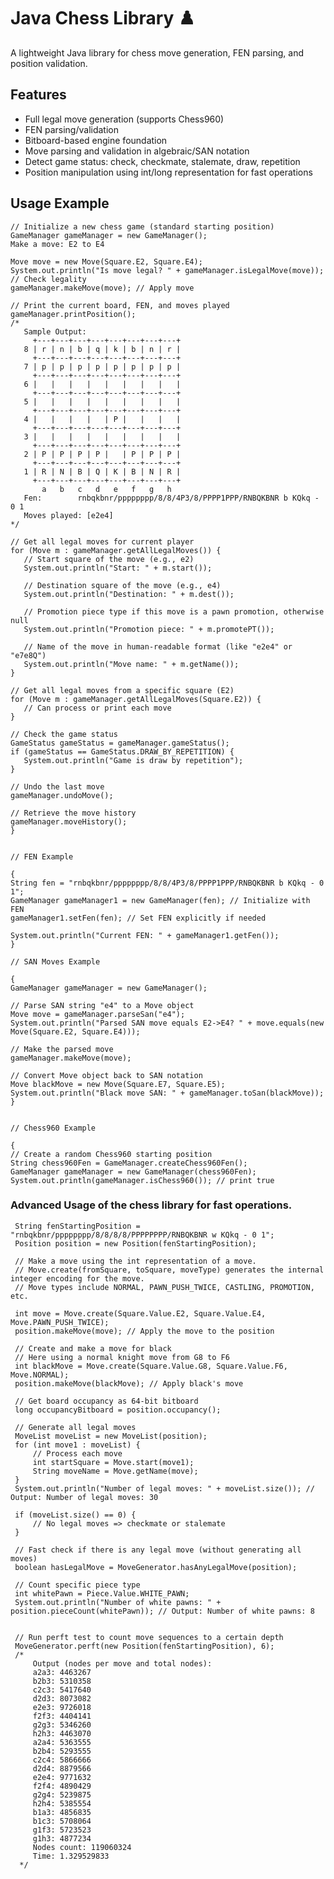 # Java Chess Library ♟️
A lightweight Java library for chess move generation, FEN parsing, and position validation.

## Features
- Full legal move generation (supports Chess960)
- FEN parsing/validation
- Bitboard-based engine foundation
- Move parsing and validation in algebraic/SAN notation
- Detect game status: check, checkmate, stalemate, draw, repetition
- Position manipulation using int/long representation for fast operations


## Usage Example

    // Initialize a new chess game (standard starting position)
    GameManager gameManager = new GameManager();
    Make a move: E2 to E4
    
    Move move = new Move(Square.E2, Square.E4);
    System.out.println("Is move legal? " + gameManager.isLegalMove(move)); // Check legality
    gameManager.makeMove(move); // Apply move
    
    // Print the current board, FEN, and moves played
    gameManager.printPosition();
    /*
       Sample Output:
         +---+---+---+---+---+---+---+---+
       8 | r | n | b | q | k | b | n | r |
         +---+---+---+---+---+---+---+---+
       7 | p | p | p | p | p | p | p | p |
         +---+---+---+---+---+---+---+---+
       6 |   |   |   |   |   |   |   |   |
         +---+---+---+---+---+---+---+---+
       5 |   |   |   |   |   |   |   |   |
         +---+---+---+---+---+---+---+---+
       4 |   |   |   |   | P |   |   |   |
         +---+---+---+---+---+---+---+---+
       3 |   |   |   |   |   |   |   |   |
         +---+---+---+---+---+---+---+---+
       2 | P | P | P | P |   | P | P | P |
         +---+---+---+---+---+---+---+---+
       1 | R | N | B | Q | K | B | N | R |
         +---+---+---+---+---+---+---+---+
           a   b   c   d   e   f   g   h
       Fen:        rnbqkbnr/pppppppp/8/8/4P3/8/PPPP1PPP/RNBQKBNR b KQkq - 0 1
       Moves played: [e2e4]
    */
    
    // Get all legal moves for current player
    for (Move m : gameManager.getAllLegalMoves()) {
       // Start square of the move (e.g., e2)
       System.out.println("Start: " + m.start());
    
       // Destination square of the move (e.g., e4)
       System.out.println("Destination: " + m.dest());
    
       // Promotion piece type if this move is a pawn promotion, otherwise null
       System.out.println("Promotion piece: " + m.promotePT());
    
       // Name of the move in human-readable format (like "e2e4" or "e7e8Q")
       System.out.println("Move name: " + m.getName());
    }
    
    // Get all legal moves from a specific square (E2)
    for (Move m : gameManager.getAllLegalMoves(Square.E2)) {
       // Can process or print each move
    }
    
    // Check the game status
    GameStatus gameStatus = gameManager.gameStatus();
    if (gameStatus == GameStatus.DRAW_BY_REPETITION) {
       System.out.println("Game is draw by repetition");
    }
    
    // Undo the last move
    gameManager.undoMove();
    
    // Retrieve the move history
    gameManager.moveHistory();
    }
    

    // FEN Example

    {
    String fen = "rnbqkbnr/pppppppp/8/8/4P3/8/PPPP1PPP/RNBQKBNR b KQkq - 0 1";
    GameManager gameManager1 = new GameManager(fen); // Initialize with FEN
    gameManager1.setFen(fen); // Set FEN explicitly if needed
    
    System.out.println("Current FEN: " + gameManager1.getFen());
    }
    
    // SAN Moves Example

    {
    GameManager gameManager = new GameManager();
    
    // Parse SAN string "e4" to a Move object
    Move move = gameManager.parseSan("e4");
    System.out.println("Parsed SAN move equals E2->E4? " + move.equals(new Move(Square.E2, Square.E4)));
    
    // Make the parsed move
    gameManager.makeMove(move);
    
    // Convert Move object back to SAN notation
    Move blackMove = new Move(Square.E7, Square.E5);
    System.out.println("Black move SAN: " + gameManager.toSan(blackMove));
    }
    

    // Chess960 Example

    {
    // Create a random Chess960 starting position
    String chess960Fen = GameManager.createChess960Fen();
    GameManager gameManager = new GameManager(chess960Fen);
    System.out.println(gameManager.isChess960()); // print true
    


### Advanced Usage of the chess library for fast operations.

     String fenStartingPosition = "rnbqkbnr/pppppppp/8/8/8/8/PPPPPPPP/RNBQKBNR w KQkq - 0 1";
     Position position = new Position(fenStartingPosition);

     // Make a move using the int representation of a move.
     // Move.create(fromSquare, toSquare, moveType) generates the internal integer encoding for the move.
     // Move types include NORMAL, PAWN_PUSH_TWICE, CASTLING, PROMOTION, etc.
     
     int move = Move.create(Square.Value.E2, Square.Value.E4, Move.PAWN_PUSH_TWICE);
     position.makeMove(move); // Apply the move to the position
    
     // Create and make a move for black
     // Here using a normal knight move from G8 to F6
     int blackMove = Move.create(Square.Value.G8, Square.Value.F6, Move.NORMAL);
     position.makeMove(blackMove); // Apply black's move

     // Get board occupancy as 64-bit bitboard
     long occupancyBitboard = position.occupancy();

     // Generate all legal moves
     MoveList moveList = new MoveList(position);
     for (int move1 : moveList) {
         // Process each move
         int startSquare = Move.start(move1);
         String moveName = Move.getName(move);
     }
     System.out.println("Number of legal moves: " + moveList.size()); // Output: Number of legal moves: 30
    
     if (moveList.size() == 0) {
         // No legal moves => checkmate or stalemate
     }
    
     // Fast check if there is any legal move (without generating all moves)
     boolean hasLegalMove = MoveGenerator.hasAnyLegalMove(position);
    
     // Count specific piece type
     int whitePawn = Piece.Value.WHITE_PAWN;
     System.out.println("Number of white pawns: " + position.pieceCount(whitePawn)); // Output: Number of white pawns: 8
    
    
     // Run perft test to count move sequences to a certain depth
     MoveGenerator.perft(new Position(fenStartingPosition), 6);
     /*
         Output (nodes per move and total nodes):
         a2a3: 4463267
         b2b3: 5310358
         c2c3: 5417640
         d2d3: 8073082
         e2e3: 9726018
         f2f3: 4404141
         g2g3: 5346260
         h2h3: 4463070
         a2a4: 5363555
         b2b4: 5293555
         c2c4: 5866666
         d2d4: 8879566
         e2e4: 9771632
         f2f4: 4890429
         g2g4: 5239875
         h2h4: 5385554
         b1a3: 4856835
         b1c3: 5708064
         g1f3: 5723523
         g1h3: 4877234
         Nodes count: 119060324
         Time: 1.329529833
      */
